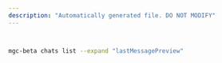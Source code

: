 ```yaml
---
description: "Automatically generated file. DO NOT MODIFY"
---
```


```bash


mgc-beta chats list --expand "lastMessagePreview"

```